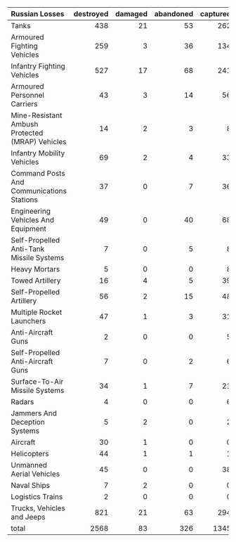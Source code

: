| Russian Losses                                   |   destroyed |   damaged |   abandoned |   captured |   total |
|:-------------------------------------------------|------------:|----------:|------------:|-----------:|--------:|
| Tanks                                            |         438 |        21 |          53 |        262 |     774 |
| Armoured Fighting Vehicles                       |         259 |         3 |          36 |        134 |     432 |
| Infantry Fighting Vehicles                       |         527 |        17 |          68 |        241 |     853 |
| Armoured Personnel Carriers                      |          43 |         3 |          14 |         56 |     116 |
| Mine-Resistant Ambush Protected  (MRAP) Vehicles |          14 |         2 |           3 |          8 |      27 |
| Infantry Mobility Vehicles                       |          69 |         2 |           4 |         33 |     108 |
| Command Posts And Communications Stations        |          37 |         0 |           7 |         36 |      80 |
| Engineering Vehicles And Equipment               |          49 |         0 |          40 |         68 |     157 |
| Self-Propelled Anti-Tank Missile Systems         |           7 |         0 |           5 |          8 |      20 |
| Heavy Mortars                                    |           5 |         0 |           0 |          8 |      13 |
| Towed Artillery                                  |          16 |         4 |           5 |         39 |      64 |
| Self-Propelled Artillery                         |          56 |         2 |          15 |         48 |     121 |
| Multiple Rocket Launchers                        |          47 |         1 |           3 |         31 |      82 |
| Anti-Aircraft Guns                               |           2 |         0 |           0 |          5 |       7 |
| Self-Propelled Anti-Aircraft Guns                |           7 |         0 |           2 |          6 |      15 |
| Surface-To-Air Missile Systems                   |          34 |         1 |           7 |         21 |      63 |
| Radars                                           |           4 |         0 |           0 |          6 |      10 |
| Jammers And Deception Systems                    |           5 |         2 |           0 |          2 |       9 |
| Aircraft                                         |          30 |         1 |           0 |          0 |      31 |
| Helicopters                                      |          44 |         1 |           1 |          1 |      47 |
| Unmanned Aerial Vehicles                         |          45 |         0 |           0 |         38 |      83 |
| Naval Ships                                      |           7 |         2 |           0 |          0 |       9 |
| Logistics Trains                                 |           2 |         0 |           0 |          0 |       2 |
| Trucks, Vehicles and Jeeps                       |         821 |        21 |          63 |        294 |    1199 |
| total                                            |        2568 |        83 |         326 |       1345 |    4322 |